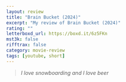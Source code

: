 ```yaml
---
layout: review
title: "Brain Bucket (2024)"
excerpt: "My review of Brain Bucket (2024)"
rating: ""
letterboxd_url: https://boxd.it/6z5FKn
mst3k: false
rifftrax: false
category: movie-review
tags: [youtube, short]
---
```


<blockquote><i>I love snowboarding and I love beer</i></blockquote>
